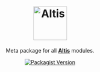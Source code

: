 <h1 align="center"><img src="https://make.hmn.md/altis/Altis-logo.svg" width="89" alt="Altis" /></h1>

<p align="center">Meta package for all <strong><a href="https://altis-dxp.com/">Altis</a></strong> modules.</p>

<p align="center"><a href="https://packagist.org/packages/altis/altis"><img alt="Packagist Version" src="https://img.shields.io/packagist/v/altis/altis.svg"></a></p>

